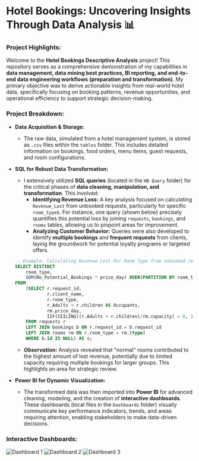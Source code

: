 # Hotel Bookings: Uncovering Insights Through Data Analysis 📊



### Project Highlights:
Welcome to the **Hotel Bookings Descriptive Analysis** project! 
 This repository serves as a comprehensive demonstration of my capabilities in **data management, data mining best practices, BI reporting, and end-to-end data engineering workflows (preparation and transformation)**. My primary objective was to derive actionable insights from real-world hotel data, specifically focusing on booking patterns, revenue opportunities, and operational efficiency to support strategic decision-making.

### Project Breakdown:

* **Data Acquisition & Storage:**
    * The raw data, simulated from a hotel management system, is stored as `.csv` files within the `tables` folder. This includes detailed information on bookings, food orders, menu items, guest requests, and room configurations.

* **SQL for Robust Data Transformation:**
    * I extensively utilized **SQL queries** (located in the `HB Query` folder) for the critical phases of **data cleaning, manipulation, and transformation**. This involved:
        * **Identifying Revenue Loss:** A key analysis focused on calculating `Revenue_Lost` from unbooked requests, particularly for specific `room_type`s. For instance, one query (shown below) precisely quantifies this potential loss by joining `requests`, `bookings`, and `rooms` tables, allowing us to pinpoint areas for improvement.
        * **Analyzing Customer Behavior:** Queries were also developed to identify **multiple bookings** and **frequent requests** from clients, laying the groundwork for potential loyalty programs or targeted offers.

    ```sql
    -- Example: Calculating Revenue Lost Per Room Type from unbooked requests
    SELECT DISTINCT
        room_type,
        SUM(No_Potential_Bookings * price_day) OVER(PARTITION BY room_type) AS Revenue_Lost
    FROM
        (SELECT r.request_id,
                r.client_name,
                r.room_type,
                r.Adults + r.children AS Occupants,
                rm.price_day,
                IIF(CEILING((r.Adults + r.children)/rm.capacity) = 0, 1,CEILING((r.Adults + r.children)/rm.capacity)) AS No_Potential_Bookings
        FROM requests r
        LEFT JOIN bookings b ON r.request_id = b.request_id
        LEFT JOIN rooms rm ON r.room_type = rm.[type]
        WHERE b.id IS NULL) AS s;
    ```
    * **_Observation:_** Analysis revealed that "normal" rooms contributed to the highest amount of lost revenue, potentially due to limited capacity requiring multiple bookings for larger groups. This highlights an area for strategic review.

* **Power BI for Dynamic Visualization:**
    * The transformed data was then imported into **Power BI** for advanced cleaning, modeling, and the creation of **interactive dashboards**. These dashboards (local files in the `Dashboards` folder) visually communicate key performance indicators, trends, and areas requiring attention, enabling stakeholders to make data-driven decisions.

### Interactive Dashboards:



![Dashboard 1](https://user-images.githubusercontent.com/99233674/191894962-61f16027-05e2-4632-991d-dd1bd4e3fb3a.jpg)
![Dashboard 2](https://user-images.githubusercontent.com/99233674/191894971-f68ee1f2-0c92-4b7a-9366-8bacaa762938.jpg)
![Dashboard 3](https://user-images.githubusercontent.com/99233674/191894980-1736ae36-2d76-4489-b9f3-791f58117602.jpg)
